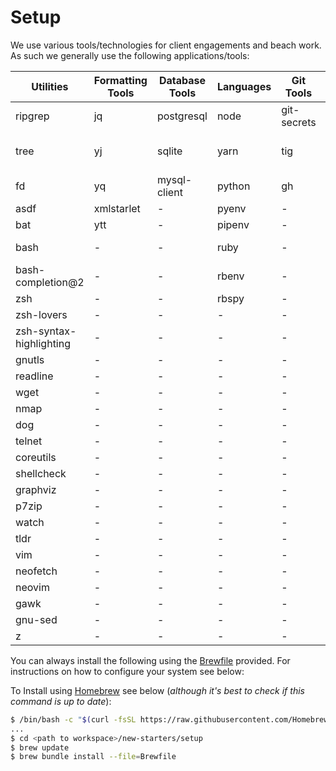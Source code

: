 # Setup

We use various tools/technologies for client engagements and beach work. As such we generally use the following applications/tools:

| Utilities | Formatting Tools | Database Tools | Languages | Git Tools | Container Tools | k8s | CF/BOSH/Concourse/Credhub | Terraform | Cloud IAAS | Security Tools | Apps |
| --- | --- | --- | --- | --- | --- | --- | --- | --- | --- | --- | --- |
| ripgrep | jq | postgresql | node | git-secrets | docker | kubernetes-cli | cf-cli | terraform-docs | awscli | openssl | brave-browser |
| tree | yj | sqlite | yarn | tig | skaffold | kustomize | bosh-cli | tflint | awslogs | gnupg | visual-studio-code |
| fd | yq | mysql-client | python | gh | - | kubectx | ironbird | tfsec | aws-iam-authenticator | pinentry-mac | slack |
| asdf | xmlstarlet | - | pyenv | - | - | k9s | control-tower | tfenv | aws-vault | ykman | zoom |
| bat | ytt | - | pipenv | - | - | krew | credhub-cli | - | assume-role | gpgme | discord |
| bash | - | - | ruby | - | - | ksd | opa | - | azure-cli | 1password-cli | - |
| bash-completion@2 | - | - | rbenv | - | - | kubectx | vault | - | google-cloud-sdk | - | - |
| zsh | - | - | rbspy | - | - | stern | safe | - | - | - | - |
| zsh-lovers | - | - | - | - | - | kops | - | - | - | - | - |
| zsh-syntax-highlighting | - | - | - | - | - | kind | - | - | - | - | - |
| gnutls | - | - | - | - | - | - | - | - | - | - | - |
| readline | - | - | - | - | - | - | - | - | - | - | - |
| wget | - | - | - | - | - | - | - | - | - | - | - |
| nmap | - | - | - | - | - | - | - | - | - | - | - |
| dog | - | - | - | - | - | - | - | - | - | - | - |
| telnet | - | - | - | - | - | - | - | - | - | - | - |
| coreutils | - | - | - | - | - | - | - | - | - | - | - |
| shellcheck | - | - | - | - | - | - | - | - | - | - | - |
| graphviz | - | - | - | - | - | - | - | - | - | - | - |
| p7zip | - | - | - | - | - | - | - | - | - | - | - |
| watch | - | - | - | - | - | - | - | - | - | - | - |
| tldr | - | - | - | - | - | - | - | - | - | - | - |
| vim | - | - | - | - | - | - | - | - | - | - | - |
| neofetch | - | - | - | - | - | - | - | - | - | - | - |
| neovim | - | - | - | - | - | - | - | - | - | - | - |
| gawk | - | - | - | - | - | - | - | - | - | - | - |
| gnu-sed | - | - | - | - | - | - | - | - | - | - | - |
| z | - | - | - | - | - | - | - | - | - | - | - |

You can always install the following using the [Brewfile](Brewfile) provided. For instructions on how to configure your system see below:

To Install using [Homebrew](https://brew.sh) see below (_although it's best to check if this command is up to date_):

```sh
$ /bin/bash -c "$(curl -fsSL https://raw.githubusercontent.com/Homebrew/install/HEAD/install.sh)"
...
$ cd <path to workspace>/new-starters/setup
$ brew update
$ brew bundle install --file=Brewfile
```

